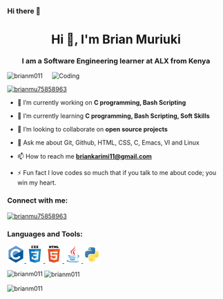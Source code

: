 ### Hi there 👋

<h1 align="center">Hi 👋, I'm Brian Muriuki</h1>
<h3 align="center">I am a Software Engineering learner at ALX from Kenya</h3>
<img align="right" alt="Coding" width="400" src="https://media1.giphy.com/media/SWoSkN6DxTszqIKEqv/giphy.gif?cid=ecf05e476q014sy8lpbvadlz0wgyr0y2msfnte7uhw3tcpxp&rid=giphy.gif">

<p align="left"> <img src="https://komarev.com/ghpvc/?username=brianm011&label=Profile%20views&color=0e75b6&style=flat" alt="brianm011" /> </p>

<p align="left"> <a href="https://twitter.com/brianmu75858963" target="blank"><img src="https://img.shields.io/twitter/follow/brianmu75858963?logo=twitter&style=for-the-badge" alt="brianmu75858963" /></a> </p>

- 🔭 I’m currently working on **C programming, Bash Scripting**

- 🌱 I’m currently learning **C programming, Bash Scripting, Soft Skills**

- 👯 I’m looking to collaborate on **open source projects**

- 💬 Ask me about Git, Github, HTML, CSS, C, Emacs, VI and Linux

- 📫 How to reach me **briankarimi11@gmail.com**

- ⚡ Fun fact I love codes so much that if you talk to me about code; you win my heart.

<h3 align="left">Connect with me:</h3>
<p align="left">
<a href="https://twitter.com/brianmu75858963" target="blank"><img align="center" src="https://raw.githubusercontent.com/rahuldkjain/github-profile-readme-generator/master/src/images/icons/Social/twitter.svg" alt="brianmu75858963" height="30" width="40" /></a>
</p>

<h3 align="left">Languages and Tools:</h3>
<p align="left"> <a href="https://www.cprogramming.com/" target="_blank" rel="noreferrer"> <img src="https://raw.githubusercontent.com/devicons/devicon/master/icons/c/c-original.svg" alt="c" width="40" height="40"/> </a> <a href="https://www.w3schools.com/css/" target="_blank" rel="noreferrer"> <img src="https://raw.githubusercontent.com/devicons/devicon/master/icons/css3/css3-original-wordmark.svg" alt="css3" width="40" height="40"/> </a> <a href="https://www.w3.org/html/" target="_blank" rel="noreferrer"> <img src="https://raw.githubusercontent.com/devicons/devicon/master/icons/html5/html5-original-wordmark.svg" alt="html5" width="40" height="40"/> </a> <a href="https://www.java.com" target="_blank" rel="noreferrer"> <img src="https://raw.githubusercontent.com/devicons/devicon/master/icons/java/java-original.svg" alt="java" width="40" height="40"/> </a> <a href="https://www.python.org" target="_blank" rel="noreferrer"> <img src="https://raw.githubusercontent.com/devicons/devicon/master/icons/python/python-original.svg" alt="python" width="40" height="40"/> </a> </p>

<p><img align="left" src="https://github-readme-stats.vercel.app/api/top-langs?username=brianm011&show_icons=true&locale=en&layout=compact" alt="brianm011" /></p>

<p>&nbsp;<img align="center" src="https://github-readme-stats.vercel.app/api?username=brianm011&show_icons=true&locale=en" alt="brianm011" /></p>

<p><img align="center" src="https://github-readme-streak-stats.herokuapp.com/?user=brianm011&" alt="brianm011" /></p>
